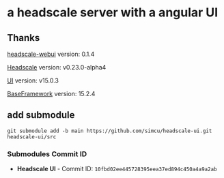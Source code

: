 # a headscale server with a angular UI

## Thanks 

[headscale-webui](https://github.com/iFargle/headscale-webui) version: 0.1.4

[Headscale](https://github.com/juanfont/headscale) version: v0.23.0-alpha4

[UI](https://github.com/NG-ZORRO/ng-zorro-antd) version: v15.0.3

[BaseFramework](https://github.com/NG-ZORRO/ng-zorro-antd) version: 15.2.4

## add submodule

```shell
git submodule add -b main https://github.com/simcu/headscale-ui.git headscale-ui/src
```

### Submodules Commit ID

- **Headscale UI** - Commit ID: `10fbd02ee445728395eea37ed894c450a4a9a2ab`
